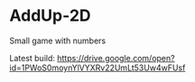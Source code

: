 # AddUp-2D
Small game with numbers

Latest build:
https://drive.google.com/open?id=1PWoS0moynYlVYXRv22UmLt53Uw4wFUsf
